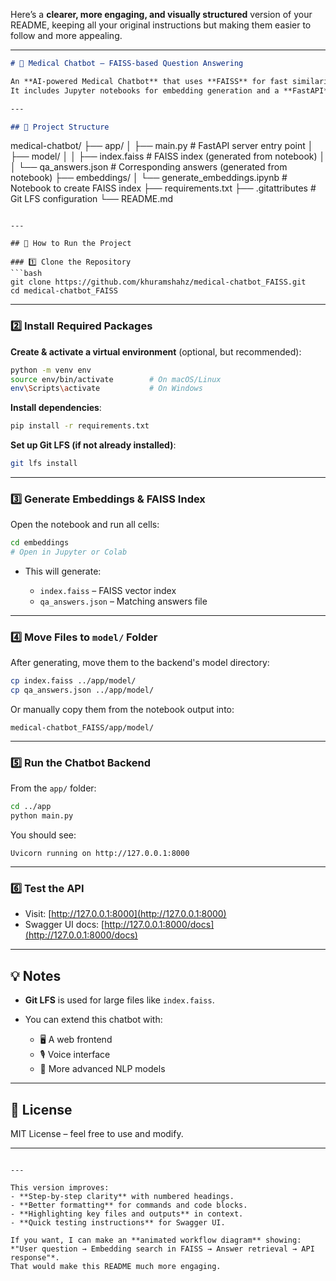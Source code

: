 Here’s a **clearer, more engaging, and visually structured** version of your README, keeping all your original instructions but making them easier to follow and more appealing.

---

```markdown
# 🏥 Medical Chatbot – FAISS-based Question Answering  

An **AI-powered Medical Chatbot** that uses **FAISS** for fast similarity search and **semantic search** over custom medical data.  
It includes Jupyter notebooks for embedding generation and a **FastAPI** backend to serve responses in real-time.  

---

## 📂 Project Structure  

```

medical-chatbot/
├── app/
│   ├── main.py               # FastAPI server entry point
│   ├── model/
│   │   ├── index.faiss       # FAISS index (generated from notebook)
│   │   └── qa\_answers.json   # Corresponding answers (generated from notebook)
├── embeddings/
│   └── generate\_embeddings.ipynb  # Notebook to create FAISS index
├── requirements.txt
├── .gitattributes            # Git LFS configuration
└── README.md

````

---

## 🚀 How to Run the Project  

### 1️⃣ Clone the Repository  
```bash
git clone https://github.com/khuramshahz/medical-chatbot_FAISS.git
cd medical-chatbot_FAISS
````

---

### 2️⃣ Install Required Packages

**Create & activate a virtual environment** (optional, but recommended):

```bash
python -m venv env
source env/bin/activate        # On macOS/Linux
env\Scripts\activate           # On Windows
```

**Install dependencies**:

```bash
pip install -r requirements.txt
```

**Set up Git LFS (if not already installed)**:

```bash
git lfs install
```

---

### 3️⃣ Generate Embeddings & FAISS Index

Open the notebook and run all cells:

```bash
cd embeddings
# Open in Jupyter or Colab
```

* This will generate:

  * `index.faiss` – FAISS vector index
  * `qa_answers.json` – Matching answers file

---

### 4️⃣ Move Files to `model/` Folder

After generating, move them to the backend's model directory:

```bash
cp index.faiss ../app/model/
cp qa_answers.json ../app/model/
```

Or manually copy them from the notebook output into:

```
medical-chatbot_FAISS/app/model/
```

---

### 5️⃣ Run the Chatbot Backend

From the `app/` folder:

```bash
cd ../app
python main.py
```

You should see:

```
Uvicorn running on http://127.0.0.1:8000
```

---

### 6️⃣ Test the API

* Visit: [http://127.0.0.1:8000](http://127.0.0.1:8000)
* Swagger UI docs: [http://127.0.0.1:8000/docs](http://127.0.0.1:8000/docs)

---

## 💡 Notes

* **Git LFS** is used for large files like `index.faiss`.
* You can extend this chatbot with:

  * 🖥 A web frontend
  * 🎙 Voice interface
  * 🧠 More advanced NLP models

---

## 📜 License

MIT License – feel free to use and modify.

---

```

---

This version improves:  
- **Step-by-step clarity** with numbered headings.  
- **Better formatting** for commands and code blocks.  
- **Highlighting key files and outputs** in context.  
- **Quick testing instructions** for Swagger UI.  

If you want, I can make an **animated workflow diagram** showing:  
*"User question → Embedding search in FAISS → Answer retrieval → API response"*.  
That would make this README much more engaging.
```
